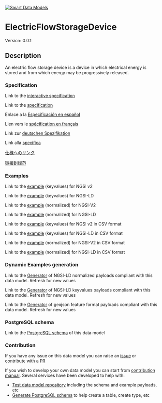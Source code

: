 [![Smart Data Models](https://smartdatamodels.org/wp-content/uploads/2022/01/SmartDataModels_logo.png "Logo")](https://smartdatamodels.org)
# ElectricFlowStorageDevice
Version: 0.0.1

## Description 

An electric flow storage device is a device in which electrical energy is stored and from which energy may be progressively released.
### Specification

Link to the [interactive specification](https://swagger.lab.fiware.org/?url=https://smart-data-models.github.io/dataModel.S4BLDG/ElectricFlowStorageDevice/swagger.yaml)

Link to the [specification](https://github.com/smart-data-models/dataModel.S4BLDG/blob/master/ElectricFlowStorageDevice/doc/spec.md)

Enlace a la [Especificación en español](https://github.com/smart-data-models/dataModel.S4BLDG/blob/master/ElectricFlowStorageDevice/doc/spec_ES.md)

Lien vers le [spécification en français](https://github.com/smart-data-models/dataModel.S4BLDG/blob/master/ElectricFlowStorageDevice/doc/spec_FR.md)

Link zur [deutschen Spezifikation](https://github.com/smart-data-models/dataModel.S4BLDG/blob/master/ElectricFlowStorageDevice/doc/spec_DE.md)

Link alla [specifica](https://github.com/smart-data-models/dataModel.S4BLDG/blob/master/ElectricFlowStorageDevice/doc/spec_IT.md)

[仕様へのリンク](https://github.com/smart-data-models/dataModel.S4BLDG/blob/master/ElectricFlowStorageDevice/doc/spec_JA.md)

[链接到规范](https://github.com/smart-data-models/dataModel.S4BLDG/blob/master/ElectricFlowStorageDevice/doc/spec_ZH.md)
### Examples

Link to the [example](https://smart-data-models.github.io/dataModel.S4BLDG/ElectricFlowStorageDevice/examples/example.json) (keyvalues) for NGSI v2

Link to the [example](https://smart-data-models.github.io/dataModel.S4BLDG/ElectricFlowStorageDevice/examples/example.jsonld) (keyvalues) for NGSI-LD

Link to the [example](https://smart-data-models.github.io/dataModel.S4BLDG/ElectricFlowStorageDevice/examples/example-normalized.json) (normalized) for NGSI-V2

Link to the [example](https://smart-data-models.github.io/dataModel.S4BLDG/ElectricFlowStorageDevice/examples/example-normalized.jsonld) (normalized) for NGSI-LD

Link to the [example](https://smart-data-models.github.io/dataModel.S4BLDG/ElectricFlowStorageDevice/examples/example.json.csv) (keyvalues) for NGSI v2 in CSV format

Link to the [example](https://smart-data-models.github.io/dataModel.S4BLDG/ElectricFlowStorageDevice/examples/example.jsonld.csv) (keyvalues) for NGSI-LD in CSV format

Link to the [example](https://smart-data-models.github.io/dataModel.S4BLDG/ElectricFlowStorageDevice/examples/example-normalized.json.csv) (normalized) for NGSI-V2 in CSV format

Link to the [example](https://smart-data-models.github.io/dataModel.S4BLDG/ElectricFlowStorageDevice/examples/example-normalized.jsonld.csv) (normalized) for NGSI-LD in CSV format
### Dynamic Examples generation

Link to the [Generator](https://smartdatamodels.org/extra/ngsi-ld_generator.php?schemaUrl=https://raw.githubusercontent.com/smart-data-models/dataModel.S4BLDG/master/ElectricFlowStorageDevice/schema.json&email=info@smartdatamodels.org) of NGSI-LD normalized payloads compliant with this data model. Refresh for new values

Link to the [Generator](https://smartdatamodels.org/extra/ngsi-ld_generator_keyvalues.php?schemaUrl=https://raw.githubusercontent.com/smart-data-models/dataModel.S4BLDG/master/ElectricFlowStorageDevice/schema.json&email=info@smartdatamodels.org) of NGSI-LD keyvalues payloads compliant with this data model. Refresh for new values

Link to the [Generator](https://smartdatamodels.org/extra/geojson_features_generator.php?schemaUrl=https://raw.githubusercontent.com/smart-data-models/dataModel.S4BLDG/master/ElectricFlowStorageDevice/schema.json&email=info@smartdatamodels.org) of geojson feature format payloads compliant with this data model. Refresh for new values
### PostgreSQL schema

Link to the [PostgreSQL schema](https://smart-data-models.github.io/dataModel.S4BLDG/ElectricFlowStorageDevice/schema.sql) of this data model
### Contribution

 If you have any issue on this data model you can raise an [issue](https://github.com/smart-data-models/dataModel.S4BLDG/issues)  or contribute with a [PR](https://github.com/smart-data-models/dataModel.S4BLDG/pulls)

 If you wish to develop your own data model you can start from [contribution manual](https://bit.ly/contribution_manual). Several services have been developed to help with: 
 - [Test data model repository](https://smartdatamodels.org/index.php/data-models-contribution-api/) including the schema and example payloads, etc
 - [Generate PostgreSQL schema](https://smartdatamodels.org/index.php/sql-service/) to help create a table, create type, etc